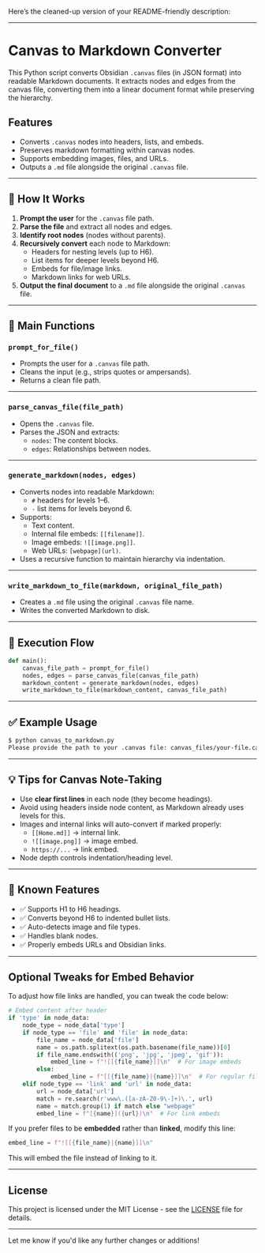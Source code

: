 Here’s the cleaned-up version of your README-friendly description:

---

# Canvas to Markdown Converter

This Python script converts Obsidian `.canvas` files (in JSON format) into readable Markdown documents. It extracts nodes and edges from the canvas file, converting them into a linear document format while preserving the hierarchy.

## Features

- Converts `.canvas` nodes into headers, lists, and embeds.
- Preserves markdown formatting within canvas nodes.
- Supports embedding images, files, and URLs.
- Outputs a `.md` file alongside the original `.canvas` file.

---

## 🧩 How It Works

1. **Prompt the user** for the `.canvas` file path.
2. **Parse the file** and extract all nodes and edges.
3. **Identify root nodes** (nodes without parents).
4. **Recursively convert** each node to Markdown:
    - Headers for nesting levels (up to H6).
    - List items for deeper levels beyond H6.
    - Embeds for file/image links.
    - Markdown links for web URLs.
5. **Output the final document** to a `.md` file alongside the original `.canvas` file.

---

## 🔧 Main Functions

### `prompt_for_file()`
- Prompts the user for a `.canvas` file path.
- Cleans the input (e.g., strips quotes or ampersands).
- Returns a clean file path.

---

### `parse_canvas_file(file_path)`
- Opens the `.canvas` file.
- Parses the JSON and extracts:
    - `nodes`: The content blocks.
    - `edges`: Relationships between nodes.

---

### `generate_markdown(nodes, edges)`
- Converts nodes into readable Markdown:
    - `#` headers for levels 1–6.
    - `-` list items for levels beyond 6.
- Supports:
    - Text content.
    - Internal file embeds: `[[filename]]`.
    - Image embeds: `![[image.png]]`.
    - Web URLs: `[webpage](url)`.
- Uses a recursive function to maintain hierarchy via indentation.

---

### `write_markdown_to_file(markdown, original_file_path)`
- Creates a `.md` file using the original `.canvas` file name.
- Writes the converted Markdown to disk.

---

## 🔄 Execution Flow

```python
def main():
    canvas_file_path = prompt_for_file()
    nodes, edges = parse_canvas_file(canvas_file_path)
    markdown_content = generate_markdown(nodes, edges)
    write_markdown_to_file(markdown_content, canvas_file_path)
```

---

## ✅ Example Usage

```bash
$ python canvas_to_markdown.py
Please provide the path to your .canvas file: canvas_files/your-file.canvas
```

---

## 💡 Tips for Canvas Note-Taking

- Use **clear first lines** in each node (they become headings).
- Avoid using headers inside node content, as Markdown already uses levels for this.
- Images and internal links will auto-convert if marked properly:
    - `[[Home.md]]` → internal link.
    - `![[image.png]]` → image embed.
    - `https://...` → link embed.
- Node depth controls indentation/heading level.

---

## 📌 Known Features

- ✅ Supports H1 to H6 headings.
- ✅ Converts beyond H6 to indented bullet lists.
- ✅ Auto-detects image and file types.
- ✅ Handles blank nodes.
- ✅ Properly embeds URLs and Obsidian links.

---

## Optional Tweaks for Embed Behavior

To adjust how file links are handled, you can tweak the code below:

```python
# Embed content after header
if 'type' in node_data:
    node_type = node_data['type']
    if node_type == 'file' and 'file' in node_data:
        file_name = node_data['file']
        name = os.path.splitext(os.path.basename(file_name))[0]
        if file_name.endswith(('png', 'jpg', 'jpeg', 'gif')):
            embed_line = f"![[{file_name}]]\n"  # For image embeds
        else:
            embed_line = f"[[{file_name}|{name}]]\n"  # For regular file links
    elif node_type == 'link' and 'url' in node_data:
        url = node_data['url']
        match = re.search(r'www\.([a-zA-Z0-9\-]+)\.', url)
        name = match.group(1) if match else "webpage"
        embed_line = f"[{name}]({url})\n"  # For link embeds
```

If you prefer files to be **embedded** rather than **linked**, modify this line:

```python
embed_line = f"![[{file_name}|{name}]]\n"
```

This will embed the file instead of linking to it.

---

## License

This project is licensed under the MIT License - see the [LICENSE](LICENSE) file for details.

---

Let me know if you'd like any further changes or additions!
